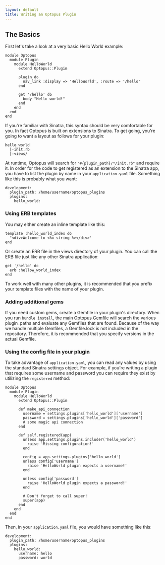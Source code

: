 ```yaml
---
layout: default
title: Writing an Optopus Plugin
---
```


## The Basics

First let's take a look at a very basic Hello World example:

    module Optopus
      module Plugin
        module HelloWorld
          extend Optopus::Plugin

          plugin do
            nav_link :display => 'HelloWorld', :route => '/hello'
          end

          get '/hello' do
            body "Hello world!"
          end
        end
      end
    end

If you're familiar with Sinatra, this syntax should be very comfortable for you. In fact Optopus is built on extensions to Sinatra. To get going, you're going to want a layout as follows for your plugin:

    hello_world
      |-init.rb
      |-views/

At runtime, Optopus will search for <code>"#{plugin_path}/*/init.rb"</code> and require it. In order for the code to get registered as an extension to the Sinatra app, you have to list the plugin by name in your <code>application.yaml</code> file. Something like this is probably what you want:

    development:
      plugin_path: /home/username/optopus_plugins
      plugins:
        hello_world:

### Using ERB templates

You may either create an inline template like this:

    template :hello_world_index do
      "<div>Welcome to <%= string %></div>"
    end

Or create an ERB file in the views directory of your plugin. You can call the ERB file just like any other Sinatra application:

    get '/hello' do
      erb :hellow_world_index
    end

To work well with many other plugins, it is recommended that you prefix your template files with the name of your plugin.

### Adding additional gems

If you need custom gems, create a Gemfile in your plugin's directory. When you run <code>bundle install</code>, the main <a href="https://github.com/crazed/optopus/blob/master/Gemfile">Optopus Gemfile</a> will search the various plugin_paths and evaluate any Gemfiles that are found. Because of the way we handle multiple Gemfiles, a Gemfile.lock is not included in the repository. Therefore, it is recommended that you specify versions in the actual Gemfile.

### Using the config file in your plugin

To take advantage of <code>application.yaml</code>, you can read any values by using the standard Sinatra settings object. For example, if you're writing a plugin that requires some username and password you can require they exist by utilizing the <code>registered</code> method:

    module Optopus
      module Plugin
        module HelloWorld
          extend Optopus::Plugin

          def make_api_connection
            username = settings.plugins['hello_world']['username']
            password = settings.plugins['hello_world']['password']
            # some magic api connection
          end

          def self.registered(app)
            unless app.settings.plugins.include?('hello_world')
              raise 'Missing configuration!'
            end

            config = app.settings.plugins['hello_world']
            unless config['username']
              raise 'HelloWorld plugin expects a username!'
            end

            unless config['password']
              raise 'HelloWorld plugin expects a password!'
            end

            # Don't forget to call super!
            super(app)
          end
        end
      end
    end

Then, in your <code>application.yaml</code> file, you would have something like this:

    development:
      plugin_path: /home/username/optopus_plugins
      plugins:
        hello_world:
          username: hello
          password: world
